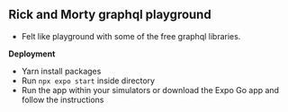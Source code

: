## Rick and Morty graphql playground
- Felt like playground with some of the free graphql libraries. 

**Deployment**
- Yarn install packages
- Run `npx expo start` inside directory
- Run the app within your simulators or download the Expo Go app and follow the instructions